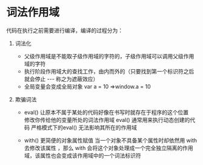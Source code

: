# 词法作用域

代码在执行之前需要进行编译，编译的过程分为：

1. 词法化
    - 父级作用域是不能取子级作用域的字符的，子级作用域可以调用父级作用域的字符
    - 执行阶段作用域大的查找工作，由内而外的（只要找到第一个标识符之后就会停止 --- 称之为遮蔽效应）
    - 全局变量会变成全局对象    var a = 10  =>window.a = 10

2. 欺骗词法
    - eval()    让原本不属于某处的代码好像在书写时就存在于程序的这个位置  
                修改你传给他的变量所处的词法作用域
                eval()  通常用来执行动态创建的代码
                严格模式下的eval() 无法影响其所在的作用域

    - with()    更简便的对象属性赋值
                当一个对象不具备某个属性时却依然用 with 去修改该属性 ，那么 with 会将这个对象处理成一个完全独立隔离的作用域，该属性也会变成该作用域中的一个词法标识符